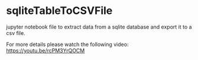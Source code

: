 # sqliteTableToCSVFile

jupyter notebook file to extract data from a sqlite database and export it to a csv file.

For more details please watch the following video:
https://youtu.be/rcPM3YrQOCM
